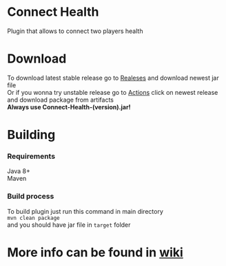 # Connect Health

Plugin that allows to connect two players health

# Download
To download latest stable release go to [Realeses](https://github.com/Jacob1Tm/Connect-Health/releases) and download newest jar file\
Or if you wonna try unstable release go to [Actions](https://github.com/Jacob1Tm/Connect-Health/actions) click on newest release and download package from artifacts\
**Always use Connect-Health-(version).jar!**

# Building

### Requirements
Java 8+\
Maven

### Build process
To build plugin just run this command in main directory\
``mvn clean package``\
and you should have jar file in `target` folder

# More info can be found in [wiki](https://github.com/Jacob1Tm/Connect-Health/wiki)
